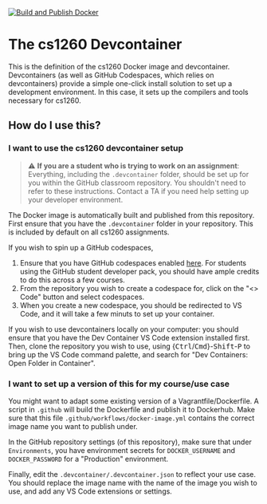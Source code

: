 [![Build and Publish Docker](https://github.com/BrownCS1260/devcontainer/actions/workflows/docker-image.yml/badge.svg)](https://github.com/BrownCS1260/devcontainer/actions/workflows/docker-image.yml)

# The cs1260 Devcontainer

This is the definition of the cs1260 Docker image and devcontainer. Devcontainers (as well as GitHub Codespaces, which relies on devcontainers) provide a simple one-click install solution to set up a development environment. In this case, it sets up the compilers and tools necessary for cs1260. 

## How do I use this? 

### I want to use the cs1260 devcontainer setup

> :warning: **If you are a student who is trying to work on an assignment**: Everything, including the `.devcontainer` folder, should be set up for you within the GitHub classroom repository. You shouldn't need to refer to these instructions. Contact a TA if you need help setting up your developer environment. 

The Docker image is automatically built and published from this repository. First ensure that you have the `.devcontainer` folder in your repository. This is included by default on all cs1260 assignments. 

If you wish to spin up a GitHub codespaces, 
1. Ensure that you have GitHub codespaces enabled [here](https://github.com/features/codespaces). For students using the GitHub student developer pack, you should have ample credits to do this across a few courses. 
2. From the repository you wish to create a codespace for, click on the "<> Code" button and select codespaces. 
3. When you create a new codespace, you should be redirected to VS Code, and it will take a few minuts to set up your container. 

If you wish to use devcontainers locally on your computer: you should ensure that you have the Dev Container VS Code extension installed first. Then, clone the repository you wish to use, using {<kbd>Ctrl</kbd>/<kbd>Cmd</kbd>}-<kbd>Shift</kbd>-<kbd>P</kbd> to bring up the VS Code command palette, and search for "Dev Containers: Open Folder in Container". 

### I want to set up a version of this for my course/use case

You might want to adapt some existing version of a Vagrantfile/Dockerfile. A script in `.github` will build the Dockerfile and publish it to Dockerhub. Make sure that this file `.github/workflows/docker-image.yml` contains the correct image name you want to publish under. 

In the GitHub repository settings (of this repository), make sure that under `Environments`, you have environment secrets for `DOCKER_USERNAME` and `DOCKER_PASSWORD` for a "Production" environment. 

Finally, edit the `.devcontainer/.devcontainer.json` to reflect your use case. You should replace the image name with the name of the image you wish to use, and add any VS Code extensions or settings. 
